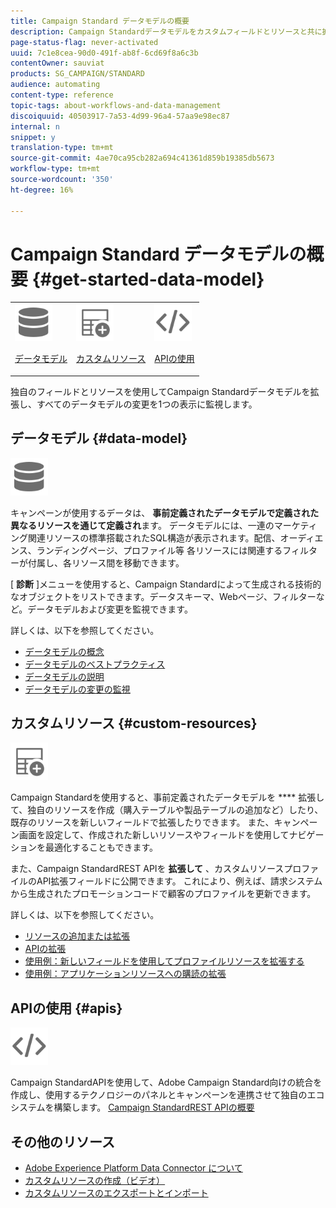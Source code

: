 ```yaml
---
title: Campaign Standard データモデルの概要
description: Campaign Standardデータモデルをカスタムフィールドとリソースと共に拡張し、REST APIを拡張して拡張フィールドを公開します。
page-status-flag: never-activated
uuid: 7c1e8cea-90d0-491f-ab8f-6cd69f8a6c3b
contentOwner: sauviat
products: SG_CAMPAIGN/STANDARD
audience: automating
content-type: reference
topic-tags: about-workflows-and-data-management
discoiquuid: 40503917-7a53-4d99-96a4-57aa9e98ec87
internal: n
snippet: y
translation-type: tm+mt
source-git-commit: 4ae70ca95cb282a694c41361d859b19385db5673
workflow-type: tm+mt
source-wordcount: '350'
ht-degree: 16%

---
```



# Campaign Standard データモデルの概要 {#get-started-data-model}

<table>
<tr>
<td><img src="assets/do-not-localize/icon_datamodel.svg" width="60px"><p><a href="#data-model">データモデル</a></p></td>
<td><img src="assets/do-not-localize/icon_custom.svg" width="60px"><p><a href="#custom-resources">カスタムリソース</a></p></td><td><img src="assets/do-not-localize/icon_api.svg" width="60px"><p><a href="#custom-resources">APIの使用</a></p></td></tr>
</table>

独自のフィールドとリソースを使用してCampaign Standardデータモデルを拡張し、すべてのデータモデルの変更を1つの表示に監視します。

## データモデル {#data-model}

<img src="assets/do-not-localize/icon_datamodel.svg" width="60px">

キャンペーンが使用するデータは、 **事前定義されたデータモデルで定義された異なるリソースを通じて定義され**&#x200B;ます。 データモデルには、一連のマーケティング関連リソースの標準搭載されたSQL構造が表示されます。配信、オーディエンス、ランディングページ、プロファイル等 各リソースには関連するフィルターが付属し、各リソース間を移動できます。

[ **診断** ]メニューを使用すると、Campaign Standardによって生成される技術的なオブジェクトをリストできます。データスキーマ、Webページ、フィルターなど。データモデルおよび変更を監視できます。

詳しくは、以下を参照してください。

* [データモデルの概念](../../developing/using/data-model-concepts.md)
* [データモデルのベストプラクティス](../../developing/using/data-model-best-practices.md)
* [データモデルの説明](../../developing/using/datamodel-introduction.md)
* [データモデルの変更の監視](../../developing/using/monitoring-data-model-changes.md)

## カスタムリソース {#custom-resources}

<img src="assets/do-not-localize/icon_custom.svg" width="60px">

Campaign Standardを使用すると、事前定義されたデータモデルを **** 拡張して、独自のリソースを作成（購入テーブルや製品テーブルの追加など）したり、既存のリソースを新しいフィールドで拡張したりできます。 また、キャンペーン画面を設定して、作成された新しいリソースやフィールドを使用してナビゲーションを最適化することもできます。

また、Campaign StandardREST APIを **拡張して** 、カスタムリソースプロファイルのAPI拡張フィールドに公開できます。 これにより、例えば、請求システムから生成されたプロモーションコードで顧客のプロファイルを更新できます。

詳しくは、以下を参照してください。

* [リソースの追加または拡張](../../developing/using/key-steps-to-add-a-resource.md)
* [APIの拡張](../../developing/using/about-extending-the-api.md)
* [使用例：新しいフィールドを使用してプロファイルリソースを拡張する](../../developing/using/extending-the-profile-resource-with-a-new-field.md)
* [使用例：アプリケーションリソースへの購読の拡張](../../developing/using/extending-the-subscriptions-to-an-application-resource.md)

## APIの使用 {#apis}

<img src="assets/do-not-localize/icon_api.svg" width="60px">

Campaign StandardAPIを使用して、Adobe Campaign Standard向けの統合を作成し、使用するテクノロジーのパネルとキャンペーンを連携させて独自のエコシステムを構築します。 [Campaign StandardREST APIの概要](../../api/using/get-started-apis.md)

## その他のリソース

* [Adobe Experience Platform Data Connector について](../../developing/using/aep-about-data-connector.md)
* [カスタムリソースの作成（ビデオ）](https://docs.adobe.com/content/help/en/campaign-standard-learn/tutorials/developing/custom-resources-develop/creating-custom-resources.html)
* [カスタムリソースのエクスポートとインポート](https://helpx.adobe.com/campaign/kb/acs-get-started-with-cusres.html)
